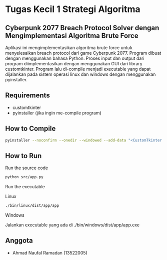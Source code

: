 # Tugas Kecil 1 Strategi Algoritma

## Cyberpunk 2077 Breach Protocol Solver dengan Mengimplementasi Algoritma Brute Force

Aplikasi ini mengimplementasikan algoritma brute force untuk menyelesaikan breach protocol dari game Cyberpunk 2077. Program dibuat dengan menggunakan bahasa Python. Proses input dan output dari program diimplementasikan dengan menggunakan GUI dari library customtkinter. Program lalu di-compile menjadi executable yang dapat dijalankan pada sistem operasi linux dan windows dengan menggunakan pyinstaller.

## Requirements

- customtkinter
- pyinstaller (jika ingin me-compile program)

## How to Compile

```bash
pyinstaller --noconfirm --onedir --windowed --add-data "<CustomTkinter Location>/customtkinter:customtkinter/"  "<Path to Python Script>"
```

## How to Run

Run the source code

```bash
python src/app.py
```

Run the executable

Linux

```bash
./bin/linux/dist/app/app
```

Windows

Jalankan executable yang ada di ./bin/windows/dist/app/app.exe

## Anggota

- Ahmad Naufal Ramadan (13522005)
